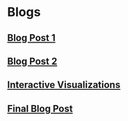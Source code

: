 # Blogs

## [Blog Post 1](post_1.md)

## [Blog Post 2](post_2.md)

## [Interactive Visualizations](visualizations.md)


## [Final Blog Post](post_final.md)
